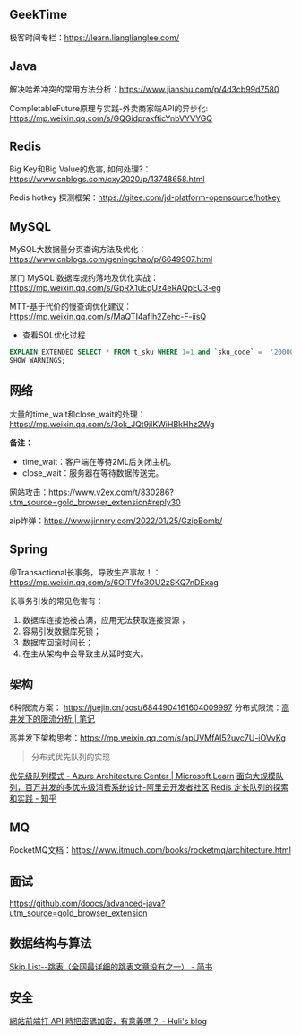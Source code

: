 ## GeekTime

极客时间专栏：https://learn.lianglianglee.com/

## Java

解决哈希冲突的常用方法分析：https://www.jianshu.com/p/4d3cb99d7580

CompletableFuture原理与实践-外卖商家端API的异步化: https://mp.weixin.qq.com/s/GQGidprakfticYnbVYVYGQ

## Redis

Big Key和Big Value的危害, 如何处理?：https://www.cnblogs.com/cxy2020/p/13748658.html

Redis hotkey 探测框架：https://gitee.com/jd-platform-opensource/hotkey

## MySQL

MySQL大数据量分页查询方法及优化：https://www.cnblogs.com/geningchao/p/6649907.html

掌门 MySQL 数据库规约落地及优化实战：https://mp.weixin.qq.com/s/GpRX1uEqUz4eRAQpEU3-eg

MTT-基于代价的慢查询优化建议：https://mp.weixin.qq.com/s/MaQTI4afIh2Zehc-F-iisQ

- 查看SQL优化过程

```sql
EXPLAIN EXTENDED SELECT * FROM t_sku WHERE 1=1 and `sku_code` =  '20000752';
SHOW WARNINGS;
```

## 网络

大量的time_wait和close_wait的处理：https://mp.weixin.qq.com/s/3ok_JQt9jlKWiHBkHhz2Wg

**备注：**

- time_wait：客户端在等待2ML后关闭主机。
- close_wait：服务器在等待数据传送完。

网站攻击：https://www.v2ex.com/t/830286?utm_source=gold_browser_extension#reply30

zip炸弹：https://www.jinnrry.com/2022/01/25/GzipBomb/

## Spring

@Transactional长事务，导致生产事故！：https://mp.weixin.qq.com/s/6OlTVfo3OU2zSKQ7nDExag

长事务引发的常见危害有：

1. 数据库连接池被占满，应用无法获取连接资源；
2. 容易引发数据库死锁；
3. 数据库回滚时间长；
4. 在主从架构中会导致主从延时变大。

## 架构

6种限流方案： https://juejin.cn/post/6844904161604009997
分布式限流：[高并发下的限流分析 | 笔记](https://note.dolyw.com/distributed/02-Distributed-Limit.html#_1-%E8%AE%A1%E6%95%B0%E5%99%A8-%E6%97%B6%E9%97%B4%E7%AA%97%E5%8F%A3)

高并发下架构思考：https://mp.weixin.qq.com/s/apUVMfAI52uvc7U-iOVvKg

> 分布式优先队列的实现

[优先级队列模式 - Azure Architecture Center | Microsoft Learn](https://learn.microsoft.com/zh-cn/azure/architecture/patterns/priority-queue)
[面向大规模队列，百万并发的多优先级消费系统设计-阿里云开发者社区](https://developer.aliyun.com/article/1093773)
[Redis 定长队列的探索和实践 - 知乎](https://zhuanlan.zhihu.com/p/549739620)

## MQ

RocketMQ文档：https://www.itmuch.com/books/rocketmq/architecture.html

## 面试

https://github.com/doocs/advanced-java?utm_source=gold_browser_extension

## 数据结构与算法

[Skip List--跳表（全网最详细的跳表文章没有之一） - 简书](https://www.jianshu.com/p/9d8296562806)

## 安全

[網站前端打 API 時把密碼加密，有意義嗎？ - Huli's blog](https://blog.huli.tw/2023/01/10/security-of-encrypt-or-hash-password-in-client-side/)
